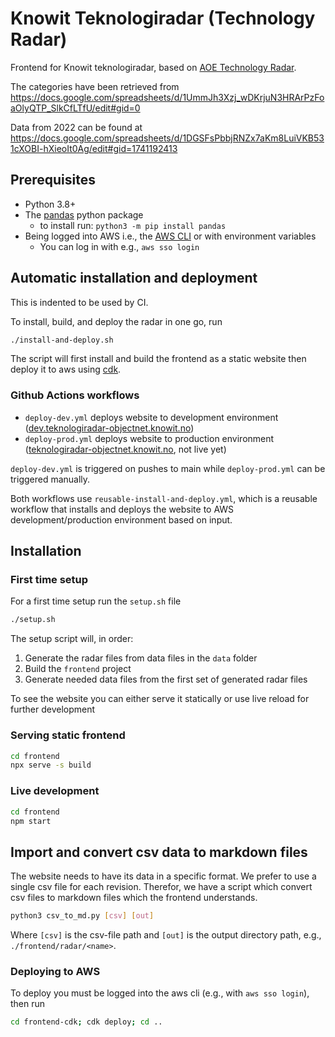 # Knowit Teknologiradar (Technology Radar)

Frontend for Knowit teknologiradar, based on [AOE Technology Radar](https://github.com/AOEpeople/aoe_technology_radar).

The categories have been retrieved from https://docs.google.com/spreadsheets/d/1UmmJh3Xzj_wDKrjuN3HRArPzFoaOlyQTP_SlkCfLTfU/edit#gid=0 

Data from 2022 can be found at https://docs.google.com/spreadsheets/d/1DGSFsPbbjRNZx7aKm8LuiVKB531cXOBI-hXieoIt0Ag/edit#gid=1741192413

## Prerequisites

* Python 3.8+
* The [pandas](https://pandas.pydata.org/) python package 
    * to install run: `python3 -m pip install pandas`
* Being logged into AWS i.e., the [AWS CLI](https://aws.amazon.com/cli/) or with environment variables
    * You can log in with e.g., `aws sso login`

## Automatic installation and deployment

This is indented to be used by CI.

To install, build, and deploy the radar in one go, run

```bash
./install-and-deploy.sh
```

The script will first install and build the frontend as a static website then deploy it to aws using [cdk](https://aws.amazon.com/cdk/).

### Github Actions workflows
* `deploy-dev.yml` deploys website to development environment ([dev.teknologiradar-objectnet.knowit.no](https://dev.teknologiradar-objectnet.knowit.no))
* `deploy-prod.yml` deploys website to production environment ([teknologiradar-objectnet.knowit.no](https://teknologiradar-objectnet.knowit.no), not live yet)

`deploy-dev.yml` is triggered on pushes to main while `deploy-prod.yml` can be triggered manually.

Both workflows use `reusable-install-and-deploy.yml`, which is a reusable workflow that installs and deploys the website to AWS development/production environment based on input.

## Installation

### First time setup

For a first time setup run the `setup.sh` file

```bash
./setup.sh
```

The setup script will, in order:

1. Generate the radar files from data files in the `data` folder
2. Build the `frontend` project
3. Generate needed data files from the first set of generated radar files

To see the website you can either serve it statically or use live reload for further development

### Serving static frontend

```bash
cd frontend
npx serve -s build
```

### Live development

```bash
cd frontend
npm start
```

## Import and convert csv data to markdown files

The website needs to have its data in a specific format. We prefer to use a single csv file for each revision. Therefor, we have a script which convert csv files to markdown files which the frontend understands.

```bash
python3 csv_to_md.py [csv] [out]
```

Where `[csv]` is the csv-file path and `[out]` is the output directory path, e.g., `./frontend/radar/<name>`.

### Deploying to AWS

To deploy you must be logged into the aws cli (e.g., with `aws sso login`), then run

```bash
cd frontend-cdk; cdk deploy; cd ..
```
